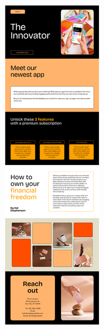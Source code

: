 ![template](https://raw.githubusercontent.com/ShriIraCatalog/resources-two/refs/heads/master/2025/04/20/20250420203104.png)
